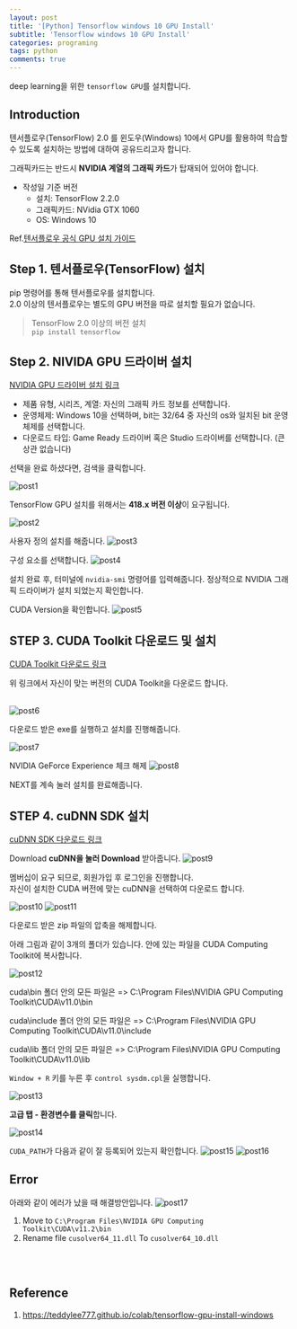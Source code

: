 ```yaml
---
layout: post
title: '[Python] Tensorflow windows 10 GPU Install'
subtitle: 'Tensorflow windows 10 GPU Install'
categories: programing
tags: python
comments: true
---
```

deep learning을 위한 `tensorflow GPU`를 설치합니다.

## Introduction
텐서플로우(TensorFlow) 2.0 를 윈도우(Windows) 10에서 GPU를 활용하여 학습할 수 있도록 설치하는 방법에 대하여 공유드리고자 합니다.

그래픽카드는 반드시 **NVIDIA 계열의 그래픽 카드**가 탑재되어 있어야 합니다.

- 작성일 기준 버전
    - 설치: TensorFlow 2.2.0
    - 그래픽카드: NVidia GTX 1060
    - OS: Windows 10

Ref.[텐서플로우 공식 GPU 설치 가이드](https://www.tensorflow.org/install/gpu)

## Step 1. 텐서플로우(TensorFlow) 설치
pip 명령어를 통해 텐서플로우를 설치합니다.<br>
2.0 이상의 텐서플로우는 별도의 GPU 버전을 따로 설치할 필요가 없습니다.
> TensorFlow 2.0 이상의 버전 설치 <br>
`pip install tensorflow`

## Step 2. NIVIDA GPU 드라이버 설치
[NVIDIA GPU 드라이버 설치 링크](https://www.nvidia.com/download/index.aspx?lang=kr)


- 제품 유형, 시리즈, 계열: 자신의 그래픽 카드 정보를 선택합니다.
- 운영체제: Windows 10을 선택하며, bit는 32/64 중 자신의 os와 일치된 bit 운영체제를 선택합니다.
- 다운로드 타입: Game Ready 드라이버 혹은 Studio 드라이버를 선택합니다. (큰 상관 없습니다)

선택을 완료 하셨다면, 검색을 클릭합니다.

![post1](https://user-images.githubusercontent.com/48666867/107910260-6893d700-6f9d-11eb-8109-8a54c1cf1664.png)

TensorFlow GPU 설치를 위해서는 **418.x 버전 이상**이 요구됩니다.

![post2](https://user-images.githubusercontent.com/48666867/107910432-c32d3300-6f9d-11eb-8e39-846dbf387956.png)

사용자 정의 설치를 해줍니다.
![post3](https://user-images.githubusercontent.com/48666867/107910590-169f8100-6f9e-11eb-9cde-6bc0f9850769.png)

구성 요소를 선택합니다.
![post4](https://user-images.githubusercontent.com/48666867/107910651-2fa83200-6f9e-11eb-8c49-9ab874bb9d88.png)

설치 완료 후, 터미널에 `nvidia-smi` 명령어를 입력해줍니다.
정상적으로 NVIDIA 그래픽 드라이버가 설치 되었는지 확인합니다.

CUDA Version을 확인합니다.
![post5](https://user-images.githubusercontent.com/48666867/107910825-8877ca80-6f9e-11eb-9b03-ff16b9f1cbb6.PNG)


## STEP 3. CUDA Toolkit 다운로드 및 설치
[CUDA Toolkit 다운로드 링크](https://developer.nvidia.com/cuda-toolkit-archive)

위 링크에서 자신이 맞는 버전의  CUDA Toolkit을 다운로드 합니다.<br><br>

![post6](https://user-images.githubusercontent.com/48666867/107911133-308d9380-6f9f-11eb-845e-f8561a3f7a05.PNG)

다운로드 받은 exe를 실행하고 설치를 진행해줍니다.

![post7](https://user-images.githubusercontent.com/48666867/107912050-1a80d280-6fa1-11eb-8dd0-31135a8389ee.PNG)

NVIDIA GeForce Experience 체크 해제
![post8](https://user-images.githubusercontent.com/48666867/107912141-4dc36180-6fa1-11eb-8645-4ffe06f6894d.PNG)

NEXT를 계속 눌러 설치를 완료해줍니다.

## STEP 4. cuDNN SDK 설치
[cuDNN SDK 다운로드 링크](https://developer.nvidia.com/cudnn)

Download **cuDNN을 눌러 Download** 받아줍니다.
![post9](https://user-images.githubusercontent.com/48666867/107912846-9cbdc680-6fa2-11eb-8b8a-7f436208826a.png)

멤버십이 요구 되므로, 회원가입 후 로그인을 진행합니다.<br>
자신이 설치한 CUDA 버전에 맞는 cuDNN을 선택하여 다운로드 합니다.

![post10](https://user-images.githubusercontent.com/48666867/107912888-b6f7a480-6fa2-11eb-9d80-ffbb6f972b12.png)
![post11](https://user-images.githubusercontent.com/48666867/107912977-e7d7d980-6fa2-11eb-830f-ebd4135756a1.png)

다운로드 받은 zip 파일의 압축을 해제합니다.

아래 그림과 같이 3개의 폴더가 있습니다. 안에 있는 파일을 CUDA Computing Toolkit에 복사합니다.

![post12](https://user-images.githubusercontent.com/48666867/107913200-4f8e2480-6fa3-11eb-8e53-2375cd609492.png)

cuda\bin 폴더 안의 모든 파일은 => C:\Program Files\NVIDIA GPU Computing Toolkit\CUDA\v11.0\bin

cuda\include 폴더 안의 모든 파일은 => C:\Program Files\NVIDIA GPU Computing Toolkit\CUDA\v11.0\include

cuda\lib 폴더 안의 모든 파일은 => C:\Program Files\NVIDIA GPU Computing Toolkit\CUDA\v11.0\lib

`Window + R` 키를 누른 후 `control sysdm.cpl`을 실행합니다.

![post13](https://user-images.githubusercontent.com/48666867/107913379-b01d6180-6fa3-11eb-96e0-086b0425ec9b.png)

**고급 탭 - 환경변수를 클릭**합니다.

![post14](https://user-images.githubusercontent.com/48666867/107913529-ea86fe80-6fa3-11eb-9a78-d5c6256606c0.png)

`CUDA_PATH`가 다음과 같이 잘 등록되어 있는지 확인합니다.
![post15](https://user-images.githubusercontent.com/48666867/107913626-1f935100-6fa4-11eb-8467-a956ecbbdbd4.PNG)
![post16](https://user-images.githubusercontent.com/48666867/107913646-25893200-6fa4-11eb-9718-df09335a44c0.PNG)

## Error
아래와 같이 에러가 났을 때 해결방안입니다.
![post17](https://user-images.githubusercontent.com/48666867/107922690-b9162f00-6fb3-11eb-87e0-9f789872ee06.jpg)

1. Move to `C:\Program Files\NVIDIA GPU Computing Toolkit\CUDA\v11.2\bin`
2. Rename file `cusolver64_11.dll`  To  `cusolver64_10.dll`

<br><br>
## Reference
1. https://teddylee777.github.io/colab/tensorflow-gpu-install-windows
